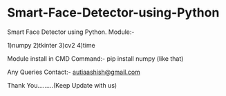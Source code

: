 # Smart-Face-Detector-using-Python
Smart Face Detector using Python.
Module:-

1)numpy
2)tkinter 
3)cv2
4)time

Module install in CMD
Command:-  pip install numpy (like that)

Any Queries Contact:- autiaashish@gmail.com

Thank You.........(Keep Update with us)
